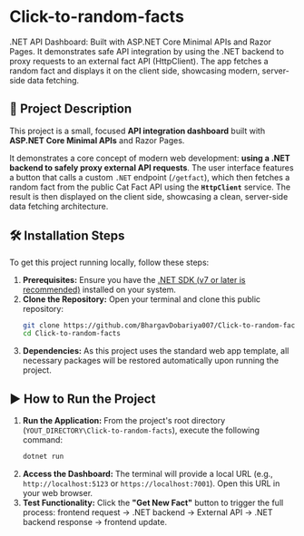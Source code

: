 # Click-to-random-facts
.NET API Dashboard: Built with ASP.NET Core Minimal APIs and Razor Pages. It demonstrates safe API integration by using the .NET backend to proxy requests to an external fact API (HttpClient). The app fetches a random fact and displays it on the client side, showcasing modern, server-side data fetching.

## 🚀 Project Description

This project is a small, focused **API integration dashboard** built with **ASP.NET Core Minimal APIs** and Razor Pages.

It demonstrates a core concept of modern web development: **using a .NET backend to safely proxy external API requests**. The user interface features a button that calls a custom `.NET` endpoint (`/getfact`), which then fetches a random fact from the public Cat Fact API using the **`HttpClient`** service. The result is then displayed on the client side, showcasing a clean, server-side data fetching architecture.

## 🛠️ Installation Steps

To get this project running locally, follow these steps:

1.  **Prerequisites:** Ensure you have the [.NET SDK (v7 or later is recommended)](https://dotnet.microsoft.com/download) installed on your system.
2.  **Clone the Repository:** Open your terminal and clone this public repository:
    ```bash
    git clone https://github.com/BhargavDobariya007/Click-to-random-facts
    cd Click-to-random-facts
    ```
3.  **Dependencies:** As this project uses the standard web app template, all necessary packages will be restored automatically upon running the project.

## ▶️ How to Run the Project

1.  **Run the Application:** From the project's root directory (`YOUT_DIRECTORY\Click-to-random-facts`), execute the following command:
    ```bash
    dotnet run
    ```
2.  **Access the Dashboard:** The terminal will provide a local URL (e.g., `http://localhost:5123` or `https://localhost:7001`). Open this URL in your web browser.
3.  **Test Functionality:** Click the **"Get New Fact"** button to trigger the full process: frontend request -> .NET backend -> External API -> .NET backend response -> frontend update.
